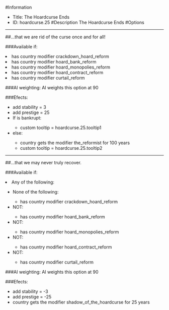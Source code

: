 #Information
 - Title: The Hoardcurse Ends
 - ID: hoardcurse.25
#Description
The Hoardcurse Ends
#Options

___
##...that we are rid of the curse once and for all!

###Available if:
<li>has country modifier crackdown_hoard_reform</li><li>has country modifier  hoard_bank_reform</li><li>has country modifier   hoard_monopolies_reform</li><li>has country modifier    hoard_contract_reform</li><li>has country modifier     curtail_reform</li>

###AI weighting:
AI weights this option at 90


###Efects:<ul><li>add stability = 3</li><li>add prestige = 25</li><li>If is bankrupt:</li><ul><li>custom tooltip = hoardcurse.25.tooltip1</li></ul><li>else:</li><ul><li>country gets the modifier the_reformist for 100 years</li><li>custom tooltip = hoardcurse.25.tooltip2</li></ul></ul>

___
##...that we may never truly recover.

###Available if:
<li>Any of the following:</li><ul><li>None of the following:</li><ul><li>has country modifier crackdown_hoard_reform</li></ul><li>NOT:</li><ul><li>has country modifier hoard_bank_reform</li></ul><li>NOT:</li><ul><li>has country modifier hoard_monopolies_reform</li></ul><li>NOT:</li><ul><li>has country modifier hoard_contract_reform</li></ul><li>NOT:</li><ul><li>has country modifier curtail_reform</li></ul></ul>

###AI weighting:
AI weights this option at 90


###Efects:<ul><li>add stability = -3</li><li>add prestige = -25</li><li>country gets the modifier shadow_of_the_hoardcurse for 25 years</li></ul>
